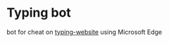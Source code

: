 # Typing bot
bot for cheat on [typing-website](https://10fastfingers.com/typing-test/english) using Microsoft Edge
